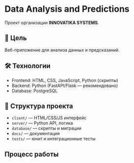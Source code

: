 # Data Analysis and Predictions

Проект организации **INNOVATIKA SYSTEMS**.

## 🧠 Цель
Веб-приложение для анализа данных и предсказаний.

## 🛠️ Технологии
- Frontend: HTML, CSS, JavaScript, Python (скрипты)
- Backend: Python (FastAPI/Flask — рекомендовано)
- Database: PostgreSQL

## 📁 Структура проекта

- `client/` — HTML/CSS/JS интерфейс
- `server/` — Python API, логика
- `database/` — скрипты и миграции
- `docs/` — документация
- `tests/` — юнит и интеграционные тесты

## Процесс работы
